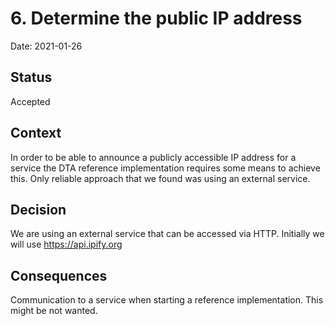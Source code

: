 # 6. Determine the public IP address

Date: 2021-01-26

## Status

Accepted

## Context

In order to be able to announce a publicly accessible IP address for a service the DTA reference implementation requires some means to achieve this.
Only reliable approach that we found was using an external service.

## Decision

We are using an external service that can be accessed via HTTP. Initially we will use  <https://api.ipify.org>

## Consequences

Communication to a service when starting a reference implementation. This might be not wanted.
